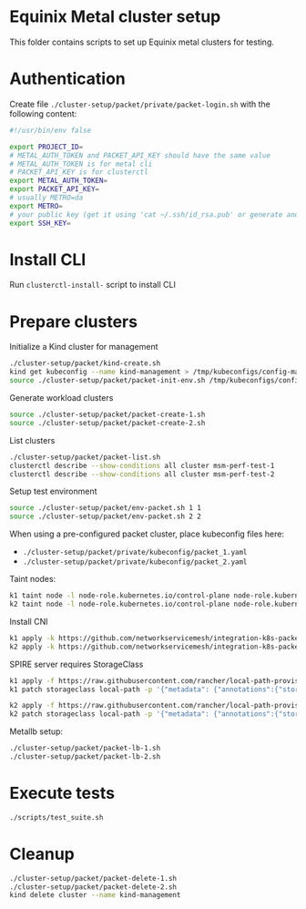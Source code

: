 
# Equinix Metal cluster setup

This folder contains scripts to set up Equinix metal clusters for testing.

# Authentication

Create file `./cluster-setup/packet/private/packet-login.sh` with the following content:

```bash
#!/usr/bin/env false

export PROJECT_ID=
# METAL_AUTH_TOKEN and PACKET_API_KEY should have the same value
# METAL_AUTH_TOKEN is for metal cli
# PACKET_API_KEY is for clusterctl
export METAL_AUTH_TOKEN=
export PACKET_API_KEY=
# usually METRO=da
export METRO=
# your public key (get it using 'cat ~/.ssh/id_rsa.pub' or generate another one), like SSH_KEY="ssh-rsa AAAAC3NzaC1lZDI1NTE5AAAAIjAqaYj9nmCkgr4PdK username@computer"
export SSH_KEY=
```

# Install CLI

Run `clusterctl-install-` script to install CLI

# Prepare clusters

Initialize a Kind cluster for management

```bash
./cluster-setup/packet/kind-create.sh
kind get kubeconfig --name kind-management > /tmp/kubeconfigs/config-management
source ./cluster-setup/packet/packet-init-env.sh /tmp/kubeconfigs/config-management
```

Generate workload clusters

```bash
source ./cluster-setup/packet/packet-create-1.sh
source ./cluster-setup/packet/packet-create-2.sh
```

List clusters

```bash
./cluster-setup/packet/packet-list.sh
clusterctl describe --show-conditions all cluster msm-perf-test-1
clusterctl describe --show-conditions all cluster msm-perf-test-2
```

Setup test environment

```bash
source ./cluster-setup/packet/env-packet.sh 1 1
source ./cluster-setup/packet/env-packet.sh 2 2
```

When using a pre-configured packet cluster, place kubeconfig files here:

- `./cluster-setup/packet/private/kubeconfig/packet_1.yaml`
- `./cluster-setup/packet/private/kubeconfig/packet_2.yaml`

Taint nodes:

```bash
k1 taint node -l node-role.kubernetes.io/control-plane node-role.kubernetes.io/master:NoSchedule
k2 taint node -l node-role.kubernetes.io/control-plane node-role.kubernetes.io/master:NoSchedule
```

Install CNI

```bash
k1 apply -k https://github.com/networkservicemesh/integration-k8s-packet/scripts/defaultCNI
k2 apply -k https://github.com/networkservicemesh/integration-k8s-packet/scripts/defaultCNI
```

SPIRE server requires StorageClass
```bash
k1 apply -f https://raw.githubusercontent.com/rancher/local-path-provisioner/v0.0.24/deploy/local-path-storage.yaml
k1 patch storageclass local-path -p '{"metadata": {"annotations":{"storageclass.kubernetes.io/is-default-class":"true"}}}'

k2 apply -f https://raw.githubusercontent.com/rancher/local-path-provisioner/v0.0.24/deploy/local-path-storage.yaml
k2 patch storageclass local-path -p '{"metadata": {"annotations":{"storageclass.kubernetes.io/is-default-class":"true"}}}'
```

Metallb setup:

```bash
./cluster-setup/packet/packet-lb-1.sh
./cluster-setup/packet/packet-lb-2.sh
```

# Execute tests

```bash
./scripts/test_suite.sh
```

# Cleanup

```bash
./cluster-setup/packet/packet-delete-1.sh
./cluster-setup/packet/packet-delete-2.sh
kind delete cluster --name kind-management
```
